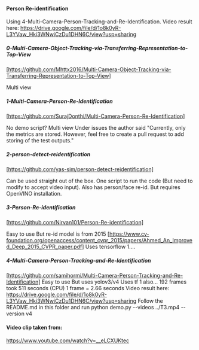 #### Person Re-identification
Using 4-Multi-Camera-Person-Tracking-and-Re-Identification.
Video result here: https://drive.google.com/file/d/1o8k0yR-L3YVaw_Hki3WNwiCzDu1DHN6C/view?usp=sharing

##### 0-Multi-Camera-Object-Tracking-via-Transferring-Representation-to-Top-View
[https://github.com/Mhttx2016/Multi-Camera-Object-Tracking-via-Transferring-Representation-to-Top-View]

Multi view


##### 1-Multi-Camera-Person-Re-Identification
[https://github.com/SurajDonthi/Multi-Camera-Person-Re-Identification]

No demo script? 
Multi view
Under issues the author said "Currently, only the metrics are stored. However, feel free to create a pull request to add storing of the test outputs."


##### 2-person-detect-reidentification
[https://github.com/yas-sim/person-detect-reidentification]

Can be used straight out of the box.
One script to run the code (But need to modify to accept video input).
Also has person/face re-id.
But requires OpenVINO installation.


##### 3-Person-Re-identification
[https://github.com/Nirvan101/Person-Re-identification]

Easy to use
But re-id model is from 2015 [https://www.cv-foundation.org/openaccess/content_cvpr_2015/papers/Ahmed_An_Improved_Deep_2015_CVPR_paper.pdf]
Uses tensorflow 1....


##### 4-Multi-Camera-Person-Tracking-and-Re-Identification
[https://github.com/samihormi/Multi-Camera-Person-Tracking-and-Re-Identification]
Easy to use
But uses yolov3/v4
Uses tf 1 also...
192 frames took 511 seconds (CPU)
1 frame = 2.66 seconds
Video result here: https://drive.google.com/file/d/1o8k0yR-L3YVaw_Hki3WNwiCzDu1DHN6C/view?usp=sharing
Follow the README.md in this folder and run python demo.py --videos ../T3.mp4 --version v4


#### Video clip taken from:
https://www.youtube.com/watch?v=__eLCXUKtec
